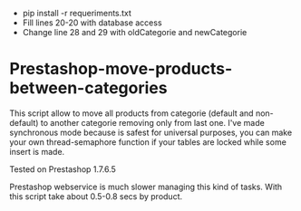 - pip install -r requeriments.txt
- Fill lines 20-20 with database access
- Change line 28 and 29 with oldCategorie and newCategorie

# Prestashop-move-products-between-categories
This script allow to move all products from categorie (default and non-default) to another categorie removing only from last one.
I've made synchronous mode because is safest for universal purposes, you can make your own thread-semaphore function if your tables are locked while some insert is made.

Tested on Prestashop 1.7.6.5

Prestashop webservice is much slower managing this kind of tasks. With this script take about 0.5-0.8 secs by product. 
